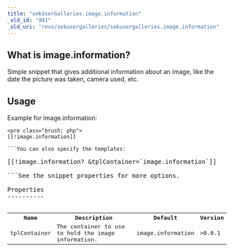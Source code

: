 ```yaml
---
title: "sekUserGalleries.image.information"
_old_id: "991"
_old_uri: "revo/sekusergalleries/sekusergalleries.image.information"
---
```


What is image.information?
--------------------------

Simple snippet that gives additional information about an image, like the date the picture was taken, camera used, etc.

Usage
-----

Example for image.information:

```
<pre class="brush: php">
[[!image.information]]

```You can also specify the templates:

```
<pre class="brush: php">
[[!image.information? &tplContainer=`image.information`]]

```See the snippet properties for more options.

Properties
----------

<table><tbody><tr><th>Name</th><th>Description   
</th><th>Default   
</th><th>Version   
</th></tr><tr><td>tplContainer</td><td>The container to use to hold the image information.   
</td><td>image.information</td><td>>0.0.1</td></tr></tbody></table>